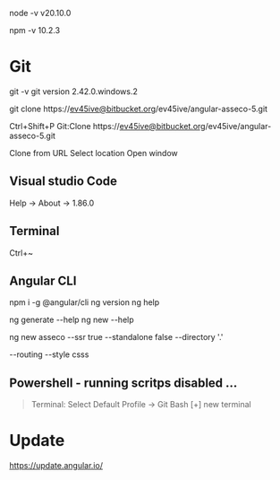 node -v 
v20.10.0

npm -v 
10.2.3

# Git 
git -v
git version 2.42.0.windows.2

git clone https://ev45ive@bitbucket.org/ev45ive/angular-asseco-5.git


Ctrl+Shift+P
Git:Clone
https://ev45ive@bitbucket.org/ev45ive/angular-asseco-5.git

Clone from URL
Select location
Open window

## Visual studio Code
Help -> About -> 1.86.0

## Terminal 
Ctrl+~

## Angular CLI

npm i -g @angular/cli
ng version
ng help

ng generate --help
ng new --help

ng new asseco --ssr true --standalone false --directory '.'

--routing --style csss

## Powershell - running scritps disabled ...
> Terminal: Select Default Profile -> Git Bash
[+] new terminal


# Update
https://update.angular.io/